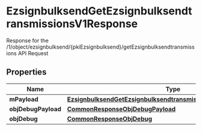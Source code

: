 

# EzsignbulksendGetEzsignbulksendtransmissionsV1Response

Response for the /1/object/ezsignbulksend/{pkiEzsignbulksend}/getEzsignbulksendtransmissions API Request

## Properties

Name | Type | Description | Notes
------------ | ------------- | ------------- | -------------
**mPayload** | [**EzsignbulksendGetEzsignbulksendtransmissionsV1ResponseMPayload**](EzsignbulksendGetEzsignbulksendtransmissionsV1ResponseMPayload.md) |  | 
**objDebugPayload** | [**CommonResponseObjDebugPayload**](CommonResponseObjDebugPayload.md) |  |  [optional]
**objDebug** | [**CommonResponseObjDebug**](CommonResponseObjDebug.md) |  |  [optional]



